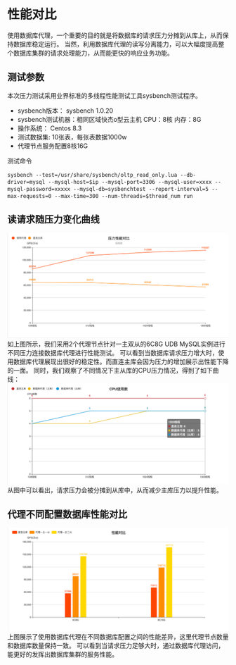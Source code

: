 # 性能对比

使用数据库代理，一个重要的目的就是将数据库的请求压力分摊到从库上，从而保持数据库稳定运行。
当然，利用数据库代理的读写分离能力，可以大幅度提高整个数据库集群的请求处理能力，从而能更快的响应业务功能。

## 测试参数
本次压力测试采用业界标准的多线程性能测试工具sysbench测试程序。
- sysbench版本： sysbench 1.0.20
- sysbench测试机器：相同区域快杰o型云主机 CPU：8核  内存：8G
- 操作系统： Centos 8.3
- 测试数据集: 10张表，每张表数据1000w
- 代理节点服务配置8核16G

测试命令
```
sysbench --test=/usr/share/sysbench/oltp_read_only.lua --db-driver=mysql --mysql-host=$ip --mysql-port=3306 --mysql-user=xxxx --mysql-password=xxxxx --mysql-db=sysbenchtest --report-interval=5 --max-requests=0 --max-time=300 --num-threads=$thread_num run
```


## 读请求随压力变化曲线
![image](/images/udb-proxy-analyze-3.png)
如上图所示，我们采用2个代理节点针对一主双从的6C8G UDB MySQL实例进行不同压力连接数据库代理进行性能测试。
可以看到当数据库请求压力增大时，使用数据库代理展现出很好的稳定性。而直连主库会因为压力的增加展示出性能下降的一面。
同时，我们观察了不同情况下主从库的CPU压力情况，得到了如下曲线：
![image](/images/udb-proxy-analyze-4.png)
从图中可以看出，请求压力会被分摊到从库中，从而减少主库压力以提升性能。

## 代理不同配置数据库性能对比
![image](/images/udb-proxy-analyze-5.png)
上图展示了使用数据库代理在不同数据库配置之间的性能差异，这里代理节点数量和数据库数量保持一致。
可以看到当请求压力足够大时，通过数据库代理访问，能更好的发挥出数据库集群的服务性能。



